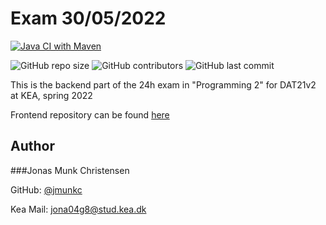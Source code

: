 # Exam 30/05/2022
[![Java CI with Maven](https://github.com/jmunkc/Exam_30-05-22_backend/actions/workflows/maven.yml/badge.svg)](https://github.com/jmunkc/Exam_30-05-22_backend/actions/workflows/maven.yml)

![GitHub repo size](https://img.shields.io/github/repo-size/jmunkc/Exam_30-05-22_backend)
![GitHub contributors](https://img.shields.io/github/contributors/jmunkc/Exam_30-05-22_backend)
![GitHub last commit](https://img.shields.io/github/last-commit/jmunkc/Exam_30-05-22_backend)

This is the backend part of the 24h exam in "Programming 2" for DAT21v2 at KEA, spring 2022

Frontend repository can be found [here](https://github.com/jmunkc/Exam_30-05-22_frontend.git)

## Author
###Jonas Munk Christensen

GitHub: [@jmunkc](https://github.com/jmunkc)

Kea Mail: jona04g8@stud.kea.dk